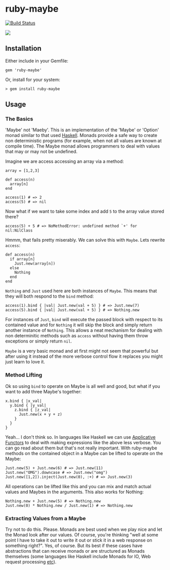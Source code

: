 # ruby-maybe

[![Build Status](https://travis-ci.org/seadowg/ruby-maybe.png?branch=master)](https://travis-ci.org/seadowg/ruby-maybe)

![](http://f.cl.ly/items/2o2A3k1N2d3a1b0V3V0T/maybe.png)

## Installation

Either include in your Gemfile:

    gem 'ruby-maybe'

Or, install for your system:

    > gem install ruby-maybe

## Usage

### The Basics

'Maybe' not 'Maeby'. This is an implementation of the 'Maybe' or 'Option' monad similar to that used
[Haskell](http://www.haskell.org/haskellwiki/Maybe). Monads provide a
safe way to create non deterministic programs (for example, when not all
values are known at compile time). The Maybe monad allows programmers to
deal with values that may or may not be undefined.

Imagine we are access accessing an array via a method:

    array = [1,2,3]

    def access(n)
      array[n]
    end

    access(1) # => 2
    access(5) # => nil

Now what if we want to take some index and add `5` to the array value
stored there?

    access(5) + 5 # => NoMethodError: undefined method `+' for nil:NilClass

Hmmm, that fails pretty miserably. We can solve this with `Maybe`. Lets
rewrite `access`:

    def access(n)
      if array[n]
        Just.new(array[n])
      else
        Nothing
      end
    end

`Nothing` and `Just` used here are both instances of `Maybe`. This means
that they will both respond to the `bind` method:

    access(1).bind { |val| Just.new(val + 5) } # => Just.new(7)
    access(5).bind { |val| Just.new(val + 5) } # => Nothing.new

For instances of `Just`, `bind` will execute the passed block with
respect to its contained value and for `Nothing` it will skip the block
and simply return another instance of `Nothing`. This allows a neat
mechanism for dealing with non determinitic methods such as `access`
without having them throw exceptions or simply return `nil`.

`Maybe` is a very basic monad and at first might not seem that powerful
but after using it instead of the more verbose control flow it replaces
you might just learn to love it.

### Method Lifting

Ok so using `bind` to operate on Maybe is all well and good, but what if
you want to add three Maybe's together:

    x.bind { |x_val|
      y.bind { |y_val|
        z.bind { |z_val|
          Just.new(x + y + z)
        }
      }
    }

Yeah... I don't think so. In languages like Haskell we can use [Applicative Functors](http://learnyouahaskell.com/functors-applicative-functors-and-monoids)
to deal with making expressions like the above less verbose. You can go read about them but that's not really important.
With ruby-maybe methods on the contained object in a Maybe can be lifted to operate on the Maybe:

    Just.new(5) + Just.new(6) # => Just.new(11)
    Just.new("OMG").downcase # => Just.new("omg")
    Just.new([1,2]).inject(Just.new(0), :+) # => Just.new(3)

All operations can be lifted like this and you can mix and match actual values and Maybes in the arguments. This also
works for Nothing:

    Nothing.new + Just.new(5) # => Nothing.new
    Just.new(0) * Nothing.new / Just.new(1) # => Nothing.new

### Extracting Values from a Maybe

Try not to do this. Please. Monads are best used when we play nice and let the Monad look after our values. Of course,
you're thinking "well at some point I have to take it out to write it out or stick it in a web response on something
right?". Yes, of course. But its best if these cases have abstractions that can receive monads or are structured as
Monads themselves (some languages like Haskell include Monads for IO, Web request processing [etc](http://learnyouahaskell.com/a-fistful-of-monads)).
